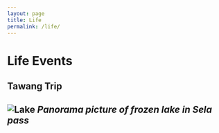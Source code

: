 ```yaml
---
layout: page
title: Life
permalink: /life/
---
```


# Life Events

<!--
  To add a new event:
  1. Upload your image to the `assets/images/` directory (or wherever you store images).
  2. Copy the block below for each event and update the image path, date, and caption.

    ## Event Title Here

    ![Alt text for accessibility](/assets/events/your-image.jpg)
    *Caption describing the event, when it happened, and any thoughts you'd like to share.*

    ---

-->

## Tawang Trip
![Lake](/assets/events/tawang.JPEG)
*Panorama picture of frozen lake in Sela pass*
---

